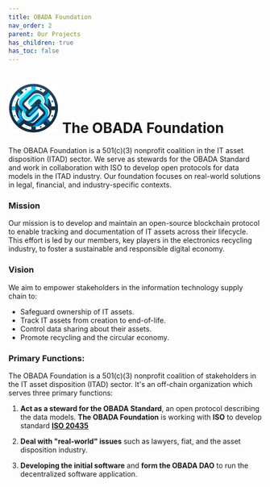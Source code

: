 ```yaml
---
title: OBADA Foundation
nav_order: 2
parent: Our Projects
has_children: true
has_toc: false
---
```

# ![OBADA Foundation Logo](assets/images/obada-foundation-sm.png)  The OBADA Foundation  

The OBADA Foundation is a 501(c)(3) nonprofit coalition in the IT asset disposition (ITAD) sector. We serve as stewards for the OBADA Standard and work in collaboration with ISO to develop open protocols for data models in the ITAD industry. Our foundation focuses on real-world solutions in legal, financial, and industry-specific contexts.

### Mission

Our mission is to develop and maintain an open-source blockchain protocol to enable tracking and documentation of IT assets across their lifecycle. This effort is led by our members, key players in the electronics recycling industry, to foster a sustainable and responsible digital economy.

### Vision

We aim to empower stakeholders in the information technology supply chain to:

- Safeguard ownership of IT assets.
- Track IT assets from creation to end-of-life.
- Control data sharing about their assets.
- Promote recycling and the circular economy.	
	
### Primary Functions:
The OBADA Foundation is a 501(c)(3) nonprofit coalition of stakeholders in the IT asset disposition (ITAD) sector.  It's an off-chain organization which serves three primary functions:

1. **Act as a steward for the OBADA Standard**, an open protocol describing the data models.  **The OBADA Foundation** is working with **ISO** to develop standard **[ISO 20435](https://www.iso.org/standard/86280.html)**   

2. **Deal with "real-world" issues** such as lawyers, fiat, and the asset disposition industry.

3. **Developing the initial software** and **form the OBADA DAO** to run the decentralized software application.

